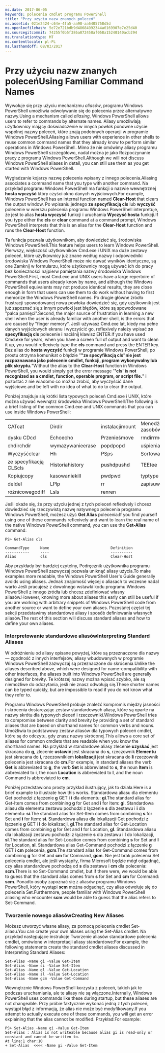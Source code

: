 ```yaml
---
ms.date: 2017-06-05
keywords: polecenia cmdlet programu PowerShell
title: "Przy użyciu nazw znanych poleceń"
ms.assetid: 021e2424-c64e-4fa5-aa98-aa6405758d5d
ms.openlocfilehash: 5e72e721bdb9d48684092344a0169907e7e25d40
ms.sourcegitcommit: 74255f0b5f386a072458af058a15240140acb294
ms.translationtype: MT
ms.contentlocale: pl-PL
ms.lasthandoff: 08/03/2017
---
```

# <a name="using-familiar-command-names"></a><span data-ttu-id="f5def-103">Przy użyciu nazw znanych poleceń</span><span class="sxs-lookup"><span data-stu-id="f5def-103">Using Familiar Command Names</span></span>
<span data-ttu-id="f5def-104">Wywołuje się przy użyciu mechanizmu *aliasów*, programu Windows PowerShell umożliwia odwoływanie się do polecenia przez alternatywne nazwy.</span><span class="sxs-lookup"><span data-stu-id="f5def-104">Using a mechanism called *aliasing*, Windows PowerShell allows users to refer to commands by alternate names.</span></span> <span data-ttu-id="f5def-105">Aliasy umożliwiają użytkownicy mający doświadczenie w innych powłok ponowne użycie wspólnej nazwy poleceń, które znają podobnych operacji w programie Windows PowerShell.</span><span class="sxs-lookup"><span data-stu-id="f5def-105">Aliasing allows users with experience in other shells to reuse common command names that they already know to perform similar operations in Windows PowerShell.</span></span> <span data-ttu-id="f5def-106">Mimo że nie omówimy aliasy programu Windows PowerShell szczegółowo, nadal można je jako Rozpoczynanie pracy z programu Windows PowerShell.</span><span class="sxs-lookup"><span data-stu-id="f5def-106">Although we will not discuss Windows PowerShell aliases in detail, you can still use them as you get started with Windows PowerShell.</span></span>

<span data-ttu-id="f5def-107">Wygładzanie kojarzy nazwę polecenia wpisany z innego polecenia.</span><span class="sxs-lookup"><span data-stu-id="f5def-107">Aliasing associates a command name that you type with another command.</span></span> <span data-ttu-id="f5def-108">Na przykład programu Windows PowerShell ma funkcji o nazwie wewnętrznej **hosta wyczyść** który czyści okno danych wyjściowych.</span><span class="sxs-lookup"><span data-stu-id="f5def-108">For example, Windows PowerShell has an internal function named **Clear-Host** that clears the output window.</span></span> <span data-ttu-id="f5def-109">Po wpisaniu jednego **ze specyfikacją cls** lub **wyczyść** polecenie w wierszu polecenia programu Windows PowerShell interpretuje, że jest to alias **hosta wyczyść** funkcji i uruchamia  **Wyczyść hosta** funkcji.</span><span class="sxs-lookup"><span data-stu-id="f5def-109">If you type either the **cls** or **clear** command at a command prompt, Windows PowerShell interprets that this is an alias for the **Clear-Host** function and runs the **Clear-Host** function.</span></span>

<span data-ttu-id="f5def-110">Ta funkcja pozwala użytkownikom, aby dowiedzieć się, środowiska Windows PowerShell.</span><span class="sxs-lookup"><span data-stu-id="f5def-110">This feature helps users to learn Windows PowerShell.</span></span> <span data-ttu-id="f5def-111">Pierwszy, większość użytkowników Cmd.exe i UNIX ma duże zestawy poleceń, które użytkownicy już znane według nazwy i odpowiedniki środowiska Windows PowerShell może nie dawać wyników identyczne, są one Zamknij w formularzu, które użytkownicy mogą używać ich do pracy bez konieczności najpierw pamiętania nazwy środowiska Windows PowerShell.</span><span class="sxs-lookup"><span data-stu-id="f5def-111">First, most Cmd.exe and UNIX users have a large repertoire of commands that users already know by name, and although the Windows PowerShell equivalents may not produce identical results, they are close enough in form that users can use them to do work without having to first memorize the Windows PowerShell names.</span></span> <span data-ttu-id="f5def-112">Po drugie główne źródło frustracji spowodowanej nowa powłoka dowiedzieć się, gdy użytkownik jest już zapoznać się z innym powłoki jest błędów, które są spowodowane "palca pamięci".</span><span class="sxs-lookup"><span data-stu-id="f5def-112">Second, the major source of frustration in learning a new shell when the user is already familiar with another shell, is the errors that are caused by "finger memory".</span></span> <span data-ttu-id="f5def-113">Jeśli używasz Cmd.exe lat, kiedy ma pełne danych wyjściowych ekranu i wyczyścić go, reflexively należy wpisać **ze specyfikacją cls** polecenie i naciśnij klawisz ENTER.</span><span class="sxs-lookup"><span data-stu-id="f5def-113">If you have used Cmd.exe for years, when you have a screen full of output and want to clean it up, you would reflexively type the **cls** command and press the ENTER key.</span></span> <span data-ttu-id="f5def-114">Bez alias do **hosta wyczyść** funkcji w programie Windows PowerShell, po prostu otrzyma komunikat o błędzie "**"ze specyfikacją cls"nie jest rozpoznawana jako polecenie cmdlet, funkcji, program wykonywalny lub plik skryptu.**"</span><span class="sxs-lookup"><span data-stu-id="f5def-114">Without the alias to the **Clear-Host** function in Windows PowerShell, you would simply get the error message "**'cls' is not recognized as a cmdlet, function, operable program, or script file.**"</span></span> <span data-ttu-id="f5def-115">i pozostać z nie wiadomo co można zrobić, aby wyczyścić dane wyjściowe.</span><span class="sxs-lookup"><span data-stu-id="f5def-115">and be left with no idea of what to do to clear the output.</span></span>

<span data-ttu-id="f5def-116">Poniżej znajduje się krótki lista typowych poleceń Cmd.exe i UNIX, które można używać wewnątrz środowiska Windows PowerShell:</span><span class="sxs-lookup"><span data-stu-id="f5def-116">The following is a brief listing of the common Cmd.exe and UNIX commands that you can use inside Windows PowerShell:</span></span>

|||||
|-|-|-|-|
|<span data-ttu-id="f5def-117">CAT</span><span class="sxs-lookup"><span data-stu-id="f5def-117">cat</span></span>|<span data-ttu-id="f5def-118">Dir</span><span class="sxs-lookup"><span data-stu-id="f5def-118">dir</span></span>|<span data-ttu-id="f5def-119">instalacji</span><span class="sxs-lookup"><span data-stu-id="f5def-119">mount</span></span>|<span data-ttu-id="f5def-120">Menedżer zasobów</span><span class="sxs-lookup"><span data-stu-id="f5def-120">rm</span></span>|
|<span data-ttu-id="f5def-121">dysku CD</span><span class="sxs-lookup"><span data-stu-id="f5def-121">cd</span></span>|<span data-ttu-id="f5def-122">Echo</span><span class="sxs-lookup"><span data-stu-id="f5def-122">echo</span></span>|<span data-ttu-id="f5def-123">Przenieś</span><span class="sxs-lookup"><span data-stu-id="f5def-123">move</span></span>|<span data-ttu-id="f5def-124">rmdir</span><span class="sxs-lookup"><span data-stu-id="f5def-124">rmdir</span></span>|
|<span data-ttu-id="f5def-125">chdir</span><span class="sxs-lookup"><span data-stu-id="f5def-125">chdir</span></span>|<span data-ttu-id="f5def-126">wymazywanie</span><span class="sxs-lookup"><span data-stu-id="f5def-126">erase</span></span>|<span data-ttu-id="f5def-127">popd</span><span class="sxs-lookup"><span data-stu-id="f5def-127">popd</span></span>|<span data-ttu-id="f5def-128">uśpienia</span><span class="sxs-lookup"><span data-stu-id="f5def-128">sleep</span></span>|
|<span data-ttu-id="f5def-129">Wyczyść</span><span class="sxs-lookup"><span data-stu-id="f5def-129">clear</span></span>|<span data-ttu-id="f5def-130">H</span><span class="sxs-lookup"><span data-stu-id="f5def-130">h</span></span>|<span data-ttu-id="f5def-131">PS</span><span class="sxs-lookup"><span data-stu-id="f5def-131">ps</span></span>|<span data-ttu-id="f5def-132">Sortowanie</span><span class="sxs-lookup"><span data-stu-id="f5def-132">sort</span></span>|
|<span data-ttu-id="f5def-133">ze specyfikacją CLS</span><span class="sxs-lookup"><span data-stu-id="f5def-133">cls</span></span>|<span data-ttu-id="f5def-134">Historia</span><span class="sxs-lookup"><span data-stu-id="f5def-134">history</span></span>|<span data-ttu-id="f5def-135">pushd</span><span class="sxs-lookup"><span data-stu-id="f5def-135">pushd</span></span>|<span data-ttu-id="f5def-136">TEE</span><span class="sxs-lookup"><span data-stu-id="f5def-136">tee</span></span>|
|<span data-ttu-id="f5def-137">Kopiuj</span><span class="sxs-lookup"><span data-stu-id="f5def-137">copy</span></span>|<span data-ttu-id="f5def-138">kasowanie</span><span class="sxs-lookup"><span data-stu-id="f5def-138">kill</span></span>|<span data-ttu-id="f5def-139">pwd</span><span class="sxs-lookup"><span data-stu-id="f5def-139">pwd</span></span>|<span data-ttu-id="f5def-140">typ</span><span class="sxs-lookup"><span data-stu-id="f5def-140">type</span></span>|
|<span data-ttu-id="f5def-141">del</span><span class="sxs-lookup"><span data-stu-id="f5def-141">del</span></span>|<span data-ttu-id="f5def-142">LP</span><span class="sxs-lookup"><span data-stu-id="f5def-142">lp</span></span>|<span data-ttu-id="f5def-143">r</span><span class="sxs-lookup"><span data-stu-id="f5def-143">r</span></span>|<span data-ttu-id="f5def-144">zapisu</span><span class="sxs-lookup"><span data-stu-id="f5def-144">write</span></span>|
|<span data-ttu-id="f5def-145">różnicowego</span><span class="sxs-lookup"><span data-stu-id="f5def-145">diff</span></span>|<span data-ttu-id="f5def-146">Ls</span><span class="sxs-lookup"><span data-stu-id="f5def-146">ls</span></span>|<span data-ttu-id="f5def-147">ren</span><span class="sxs-lookup"><span data-stu-id="f5def-147">ren</span></span>||

<span data-ttu-id="f5def-148">Jeśli okaże się, że przy użyciu jednej z tych poleceń reflexively i chcesz dowiedzieć się rzeczywistą nazwę natywnego polecenia programu Windows PowerShell, możesz użyć **Get Alias** polecenia:</span><span class="sxs-lookup"><span data-stu-id="f5def-148">If you find yourself using one of these commands reflexively and want to learn the real name of the native Windows PowerShell command, you can use the **Get-Alias** command:</span></span>

```
PS> Get-Alias cls

CommandType     Name                            Definition
-----------     ----                            ----------
Alias           cls                             Clear-Host
```

<span data-ttu-id="f5def-149">Aby przykłady był bardziej czytelny, Podręcznik użytkownika programu Windows PowerShell zazwyczaj pozwala uniknąć aliasy użycia.</span><span class="sxs-lookup"><span data-stu-id="f5def-149">To make examples more readable, the Windows PowerShell User's Guide generally avoids using aliases.</span></span> <span data-ttu-id="f5def-150">Jednak znajomość więcej o aliasach to wczesne nadal warto Jeśli pracujesz z dowolnego wstawki kodu programu Windows PowerShell z innego źródła lub chcesz zdefiniować własny aliasów.</span><span class="sxs-lookup"><span data-stu-id="f5def-150">However, knowing more about aliases this early can still be useful if you are working with arbitrary snippets of Windows PowerShell code from another source or want to define your own aliases.</span></span> <span data-ttu-id="f5def-151">Pozostałej części tej sekcji przedstawimy standardowe aliasy i sposób definiowania własnych aliasów.</span><span class="sxs-lookup"><span data-stu-id="f5def-151">The rest of this section will discuss standard aliases and how to define your own aliases.</span></span>

### <a name="interpreting-standard-aliases"></a><span data-ttu-id="f5def-152">Interpretowanie standardowe aliasów</span><span class="sxs-lookup"><span data-stu-id="f5def-152">Interpreting Standard Aliases</span></span>
<span data-ttu-id="f5def-153">W odróżnieniu od aliasy opisane powyżej, które są przeznaczone dla nazwy — zgodność z innych interfejsów, aliasy wbudowanych w programie Windows PowerShell zazwyczaj są przeznaczone do skrócenia.</span><span class="sxs-lookup"><span data-stu-id="f5def-153">Unlike the aliases described above, which were designed for name-compatibility with other interfaces, the aliases built into Windows PowerShell are generally designed for brevity.</span></span> <span data-ttu-id="f5def-154">Te krótszej nazwy można wpisać szybko, ale są niemożliwe do odczytania, jeśli nie znasz odwołują się.</span><span class="sxs-lookup"><span data-stu-id="f5def-154">These shorter names can be typed quickly, but are impossible to read if you do not know what they refer to.</span></span>

<span data-ttu-id="f5def-155">Programu Windows PowerShell próbuje znaleźć kompromis między jasności i skrócenia dostarczając zestaw standardowych aliasy, które są oparte na nazwy skrótu dla typowych zleceń i rzeczowniki.</span><span class="sxs-lookup"><span data-stu-id="f5def-155">Windows PowerShell tries to compromise between clarity and brevity by providing a set of standard aliases that are based on shorthand names for common verbs and nouns.</span></span> <span data-ttu-id="f5def-156">Umożliwia to podstawowy zestaw aliasów dla typowych poleceń cmdlet, które są do odczytu, gdy znasz nazwy skróconej.</span><span class="sxs-lookup"><span data-stu-id="f5def-156">This allows a core set of aliases for common cmdlets that are readable when you know the shorthand names.</span></span> <span data-ttu-id="f5def-157">Na przykład w standardowe aliasy zlecenie **uzyskać** jest skracana do **g**, zlecenie **ustawić** jest skracana do **s**, rzeczownik **Elementu** jest skracana do **i**, rzeczownikiem **lokalizacji** jest skracana do **l**i rzeczownik polecenia jest skracana do **cm**.</span><span class="sxs-lookup"><span data-stu-id="f5def-157">For example, in standard aliases the verb **Get** is abbreviated to **g**, the verb **Set** is abbreviated to **s**, the noun **Item** is abbreviated to **i**, the noun **Location** is abbreviated to **l**, and the noun Command is abbreviated to **cm**.</span></span>

<span data-ttu-id="f5def-158">Poniżej przedstawiono prosty przykład ilustrujący, jak to działa.</span><span class="sxs-lookup"><span data-stu-id="f5def-158">Here is a brief example to illustrate how this works.</span></span> <span data-ttu-id="f5def-159">Standardowa aliasu dla elementu Get pochodzi z łączenie **g** GET i **i** dla elementu: **gi**.</span><span class="sxs-lookup"><span data-stu-id="f5def-159">The standard alias for Get-Item comes from combining **g** for Get and **i** for Item: **gi**.</span></span> <span data-ttu-id="f5def-160">Standardowa aliasu dla elementu zestawu pochodzi z łączenie **s** dla zestawu i **i** dla elementu: **si**.</span><span class="sxs-lookup"><span data-stu-id="f5def-160">The standard alias for Set-Item comes from combining **s** for Set and **i** for Item: **si**.</span></span> <span data-ttu-id="f5def-161">Standardowa aliasu dla lokalizacji Get pochodzi z łączenie **g** GET i **l** do lokalizacji, **gl**.</span><span class="sxs-lookup"><span data-stu-id="f5def-161">The standard alias for Get-Location comes from combining **g** for Get and **l** for Location, **gl**.</span></span> <span data-ttu-id="f5def-162">Standardowa aliasu dla lokalizacji zestawu pochodzi z łączenie **s** dla zestawu i **l** do lokalizacji, **sl**.</span><span class="sxs-lookup"><span data-stu-id="f5def-162">The standard alias for Set-Location comes from combining **s** for Set and **l** for Location, **sl**.</span></span> <span data-ttu-id="f5def-163">Standardowa alias Get-Command pochodzi z łączenie **g** GET i **cm** polecenia, **gcm**.</span><span class="sxs-lookup"><span data-stu-id="f5def-163">The standard alias for Get-Command comes from combining **g** for Get and **cm** for Command, **gcm**.</span></span> <span data-ttu-id="f5def-164">Nie jest brak polecenia Set polecenia cmdlet, ale jeśli wystąpiły, firma Microsoft będzie mógł odgadnąć, czy alias standardowe pochodzą od **s** dla zestawu i **cm** dla polecenia: **scm**.</span><span class="sxs-lookup"><span data-stu-id="f5def-164">There is no Set-Command cmdlet, but if there were, we would be able to guess that the standard alias comes from **s** for Set and **cm** for Command: **scm**.</span></span> <span data-ttu-id="f5def-165">Ponadto osoby zapoznać się z aliasów programu Windows PowerShell, który wystąpi **scm** można odgadnąć, czy alias odwołuje się do polecenia Set.</span><span class="sxs-lookup"><span data-stu-id="f5def-165">Furthermore, people familiar with Windows PowerShell aliasing who encounter **scm** would be able to guess that the alias refers to Set-Command.</span></span>

### <a name="creating-new-aliases"></a><span data-ttu-id="f5def-166">Tworzenie nowego aliasów</span><span class="sxs-lookup"><span data-stu-id="f5def-166">Creating New Aliases</span></span>
<span data-ttu-id="f5def-167">Możesz utworzyć własne aliasy, za pomocą polecenia cmdlet Set-aliasu.</span><span class="sxs-lookup"><span data-stu-id="f5def-167">You can create your own aliases using the Set-Alias cmdlet.</span></span> <span data-ttu-id="f5def-168">Na przykład następujące instrukcje Tworzenie aliasów standardowe polecenia cmdlet, omówione w interpretacji aliasy standardowe:</span><span class="sxs-lookup"><span data-stu-id="f5def-168">For example, the following statements create the standard cmdlet aliases discussed in Interpreting Standard Aliases:</span></span>

```
Set-Alias -Name gi -Value Get-Item
Set-Alias -Name si -Value Set-Item
Set-Alias -Name gl -Value Get-Location
Set-Alias -Name sl -Value Set-Location
Set-Alias -Name gcm -Value Get-Command
```

<span data-ttu-id="f5def-169">Wewnętrznie Windows PowerShell korzysta z poleceń, takich jak te podczas uruchamiania, ale te aliasy nie są włączone.</span><span class="sxs-lookup"><span data-stu-id="f5def-169">Internally, Windows PowerShell uses commands like these during startup, but these aliases are not changeable.</span></span> <span data-ttu-id="f5def-170">Przy próbie faktycznie wykonać jedną z tych poleceń, wystąpi błąd z informacją, że alias nie może być modyfikowany.</span><span class="sxs-lookup"><span data-stu-id="f5def-170">If you attempt to actually execute one of these commands, you will get an error explaining that the alias cannot be modified.</span></span> <span data-ttu-id="f5def-171">Przykład:</span><span class="sxs-lookup"><span data-stu-id="f5def-171">For example:</span></span>

```
PS> Set-Alias -Name gi -Value Get-Item
Set-Alias : Alias is not writeable because alias gi is read-only or constant and cannot be written to.
At line:1 char:10
+ Set-Alias  <<<< -Name gi -Value Get-Item
```

